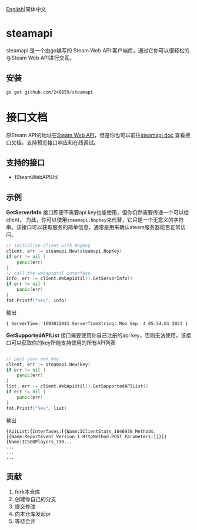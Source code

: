 [English](./README.md)|简体中文

# steamapi
steamapi 是一个由go编写的 Steam Web API 客户端库，通过它你可以很轻松的与Steam Web API进行交互。



## 安装
```sh
go get github.com/246859/steamapi
```

# 接口文档
原Steam API的地址在[Steam Web API](https://partner.steamgames.com/doc/webapi)，但是你也可以前往[steamapi doc](https://apifox.com/apidoc/shared-1a2822b1-0e88-4df1-b7ad-08acfd783cf2)
查看接口文档，支持预览接口响应和在线调试。

## 支持的接口

- ISteamWebAPIUtil



## 示例

**GetServerInfo** 接口即便不需要api key也能使用，但你仍然需要传递一个可以给client，
为此，你可以使用`steamapi.NopKey`来代替，它只是一个无意义的字符串。该接口可以获取服务的简单信息，通常是用来确认steam服务器能否正常访问。

```go
// initialize client with NopKey
client, err := steamapi.New(steamapi.NopKey)
if err != nil {
    panic(err)
}
// call the webapiutil interface
info, err := client.WebApiUtil().GetServerInfo()
if err != nil {
    panic(err)
}
fmt.Printf("%+v", info)
```
输出
```
{ ServerTime: 1693832041 ServerTimeString: Mon Sep  4 05:54:01 2023 }
```



**GetSupportedAPIList** 接口需要使用你自己注册的api key，否则无法使用。该接口可以获取你的key所能支持使用的所有API列表

```go

// pass your own key
client, err := steamapi.New(key)
if err != nil {
    panic(err)
}
list, err := client.WebApiUtil().GetSupportedAPIList()
if err != nil {
    panic(err)
}
fmt.Printf("%+v", list)
```
输出
```
{ApiList:{Interfaces:[{Name:IClientStats_1046930 Methods:[{Name:ReportEvent Version:1 HttpMethod:POST Parameters:[]}]} {Name:ICSGOPlayers_730...
...
...
...
```



## 贡献

1. fork本仓库
2. 创建你自己的分支
3. 提交修改
4. 向本仓库发起pr
5. 等待合并